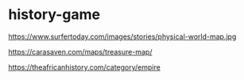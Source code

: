 # history-game

https://www.surfertoday.com/images/stories/physical-world-map.jpg

https://carasaven.com/maps/treasure-map/

https://theafricanhistory.com/category/empire

